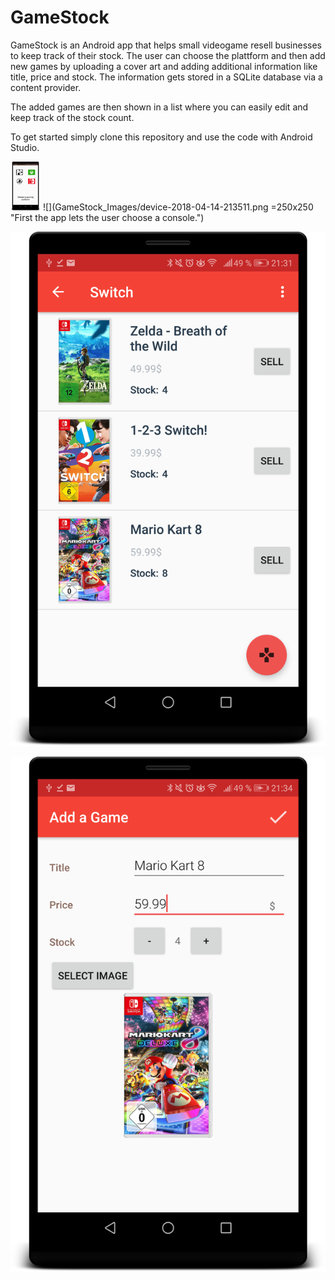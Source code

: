 # GameStock

GameStock is an Android app that helps small videogame resell businesses to keep track
of their stock. The user can choose the plattform and then add new games by uploading
a cover art and adding additional information like title, price and stock. The information
gets stored in a SQLite database via a content provider.

The added games are then shown in a list where you can easily edit and keep track of the stock count.

To get started simply clone this repository and use the code with Android Studio.

<img src="GameStock_Images/device-2018-04-14-213511.png" width="48">
![](GameStock_Images/device-2018-04-14-213511.png =250x250 "First the app lets the user choose a console.")

![](GameStock_Images/device-2018-04-14-213229.png "Then a list of games that the user already added is presented. Via the sell button the stock can easily be tracked.")

![](GameStock_Images/device-2018-04-14-213444.png "By pressing on the floating action button the user can add a new game.")
